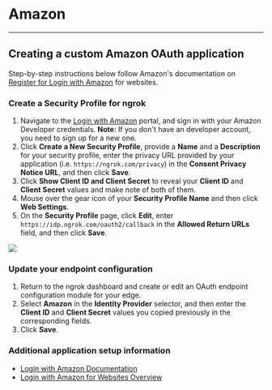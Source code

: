 # Amazon
-------------

## Creating a custom Amazon OAuth application

Step-by-step instructions below follow Amazon's documentation on [Register for Login with Amazon](hhttps://developer.amazon.com/docs/login-with-amazon/register-web.html) for websites.

### Create a Security Profile for ngrok

1.  Navigate to the [Login with Amazon](https://developer.amazon.com/loginwithamazon/console/site/lwa/overview.html) portal, and sign in with your Amazon Developer credentials.
    **Note**: If you don't have an developer account, you need to sign up for a new one.
2.  Click **Create a New Security Profile**, provide a **Name** and a **Description** for your security profile, enter the privacy URL provided by your application (i.e. `https://ngrok.com/privacy`) in the **Consent Privacy Notice URL**, and then click **Save**.
3. Click **Show Client ID and Client Secret** to reveal your **Client ID** and **Client Secret** values and make note of both of them.
4. Mouse over the gear icon of your **Security Profile Name** and then click **Web Settings**.
5. On the **Security Profile** page, click **Edit**, enter `https://idp.ngrok.com/oauth2/callback` in the **Allowed Return URLs** field, and then click **Save**.

 [![](/img/howto/oauth/2-google-create_client_id.png)](/img/howto/oauth/2-google-create_client_id.png)


### Update your endpoint configuration

1.  Return to the ngrok dashboard and create or edit an OAuth endpoint configuration module for your edge.
2.  Select **Amazon** in the **Identity Provider** selector, and then enter the **Client ID** and **Client Secret** values you copied previously in the corresponding fields.
3. Click **Save**.

### Additional application setup information

*   [Login with Amazon Documentation](https://developer.amazon.com/docs/login-with-amazon/documentation-overview.html)
*   [Login with Amazon for Websites Overview](https://developer.amazon.com/docs/login-with-amazon/web-docs.html) 